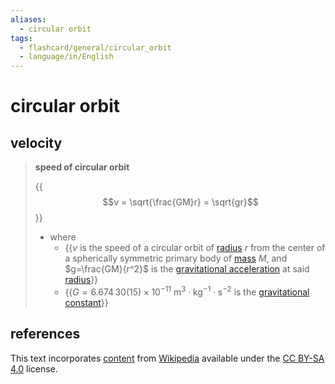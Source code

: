 ```yaml
---
aliases:
  - circular orbit
tags:
  - flashcard/general/circular_orbit
  - language/in/English
---
```


# circular orbit

## velocity

> __speed of circular orbit__
>
> {{$$v = \sqrt{\frac{GM}r} = \sqrt{gr}$$}}
>
> - where
>   - {{$v$ is the speed of a circular orbit of [radius](radius.md) $r$ from the center of a spherically symmetric primary body of [mass](mass.md) $M$, and $g=\frac{GM}{r^2}$ is the [gravitational acceleration](gravitational%20acceleration.md) at said [radius](radius.md)}}
>   - {{$G = 6.674\,30(15) \times 10^{−11} \mathrm{\ m^3 \cdot kg^{-1} \cdot s^{−2} }$ is the [gravitational constant](gravitational%20constant.md)}} <!--SR:!2024-07-02,142,290!2024-10-03,185,270!2024-08-06,128,230-->

## references

This text incorporates [content](https://en.wikipedia.org/wiki/circular_orbit) from [Wikipedia](Wikipedia.md) available under the [CC BY-SA 4.0](https://creativecommons.org/licenses/by-sa/4.0/) license.
